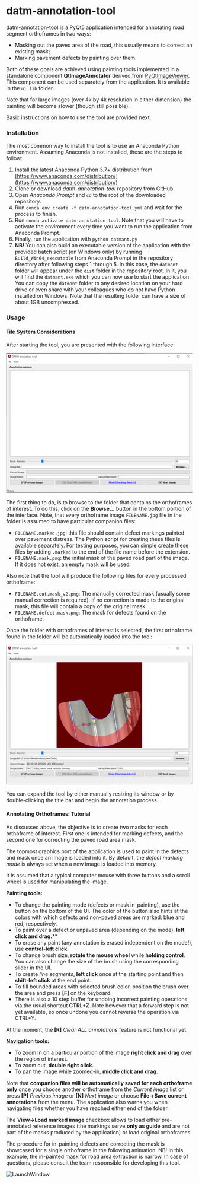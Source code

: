 # datm-annotation-tool
datm-annotation-tool is a PyQt5 application intended for annotating road segment orthoframes in two ways:

* Masking out the paved area of the road, this usually means to correct an existing mask;
* Marking pavement defects by painting over them.

Both of these goals are achieved using painting tools implemented in a standalone component **QtImageAnnotator** derived from [PyQtImageViewer](https://github.com/marcel-goldschen-ohm/PyQtImageViewer). This component can be used separately from the application. It is available in the `ui_lib` folder.

Note that for large images (over 4k by 4k resolution in either dimension) the painting will become slower (though still possible).

Basic instructions on how to use the tool are provided next.

### Installation

The most common way to install the tool is to use an Anaconda Python environment. Assuming Anaconda is not installed, these are the steps to follow:

1. Install the latest Anaconda Python 3.7+ distribution from [https://www.anaconda.com/distribution/](https://www.anaconda.com/distribution/)
2. Clone or download *datm-annotation-tool* repository from GitHub.
3. Open *Anaconda Prompt* and `cd` to the root of the downloaded repository.
4. Run `conda env create -f datm-annotation-tool.yml` and wait for the process to finish.
5. Run `conda activate datm-annotation-tool`. Note that you will have to activate the environment every time you want to run the application from Anaconda Prompt.
6. Finally, run the application with `python datmant.py`
7. **NB!** You can also build an executable version of the application with the provided batch script (on Windows only) by running `Build_Win64_executable` from Anaconda Prompt in the repository directory after following steps 1 through 5. In this case, the `datmant` folder will appear under the  `dist` folder in the repository root. In it, you will find the `datmant.exe` which you can now use to start the application. You can copy the `datmant` folder to any desired location on your hard drive or even share with your colleagues who do not have Python installed on Windows. Note that the resulting folder can have a size of about 1GB uncompressed.

### Usage

#### File System Considerations

After starting the tool, you are presented with the following interface:



![LaunchWindow](.github/img/main_gui_empty.png)



The first thing to do, is to browse to the folder that contains the orthoframes of interest. To do this, click on the **Browse...** button in the bottom portion of the interface. Note, that every orthoframe image `FILENAME.jpg` file in the folder is assumed to have particular companion files:

* `FILENAME.marked.jpg`: this file should contain defect markings painted over pavement distress. The Python script for creating these files is available separately. For testing purposes, you can simple create these files by adding `.marked` to the end of the file name before the extension.
* `FILENAME.mask.png`: the initial mask of the paved road part of the image. If it does not exist, an empty mask will be used.

Also note that the tool will produce the following files for every processed orthoframe:

* `FILENAME.cut.mask_v2.png`: The manually corrected mask (usually some manual correction is required). If no correction is made to the original mask, this file will contain a copy of the original mask.
* `FILENAME.defect.mask.png`: The mask for defects found on the orthoframe.

Once the folder with orthoframes of interest is selected, the first orthoframe found in the folder will be automatically loaded into the tool:



![LaunchWindow](.github/img/main_gui.png)



You can expand the tool by either manually resizing its window or by double-clicking the title bar and begin the annotation process.

#### Annotating Orthoframes: Tutorial

As discussed above, the objective is to create two masks for each orthoframe of interest. First one is intended for marking defects, and the second one for correcting the paved road area mask.

The topmost graphics port of the application is used to paint in the defects and mask once an image is loaded into it. By default, the *defect marking mode* is always set when a new image is loaded into memory.

It is assumed that a typical computer mouse with three buttons and a scroll wheel is used for manipulating the image.

**Painting tools:**

* To change the painting mode (defects or mask in-painting), use the button on the bottom of the UI. The color of the button also hints at the colors with which defects and non-paved areas are marked: blue and red, respectively.
* To paint over a defect or unpaved area (depending on the mode), **left click and drag.****
* To erase any paint (any annotation is erased independent on the mode!), use **control-left click**.
* To change brush size, **rotate the mouse wheel** while **holding control**. You can also change the size of the brush using the corresponding slider in the UI.
* To create *line segments*, **left click** once at the starting point and then **shift-left click** at the end point.
* To fill bounded areas with selected brush color, position the brush over the area and press **[F]** on the keyboard.
* There is also a 10 step buffer for undoing incorrect painting operations via the usual shortcut **CTRL+Z**. Note however that a forward step is not yet available, so once undone you cannot reverse the operation via CTRL+Y.

At the moment, the **[R]** *Clear ALL annotations* feature is not functional yet.

**Navigation tools:**

* To zoom in on a particular portion of the image **right click and drag** over the region of interest.
* To zoom out, **double right click**.
* To pan the image while zoomed-in, **middle click and drag**.

Note that **companion files will be automatically saved for each orthoframe only** once you choose another orthoframe from the *Current image* list or press **[P]** *Previous image* or **[N]** *Next image* or choose **File->Save current annotations** from the menu. The application also warns you when navigating files whether you have reached either end of the folder.

The **View->Load marked image** checkbox allows to load either pre-annotated reference images (the markings serve **only as guide** and are not part of the masks produced by the application) or load original orthoframes.

The procedure for in-painting defects and correcting the mask is showcased for a single orthoframe in the following animation. NB! In this example, the in-painted mask for road area extraction is narrow. In case of questions, please consult the team responsible for developing this tool.

![LaunchWindow](.github/img/datmant_usage.gif)
